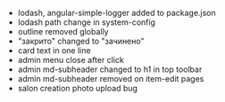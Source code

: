 - lodash, angular-simple-logger added to package.json
- lodash path change in system-config
- outline removed globally
- "закрито" changed to "зачинено"
- card text in one line
- admin menu close after click
- admin md-subheader changed to h1 in top toolbar
- admin md-subheader removed on item-edit pages
- salon creation photo upload bug